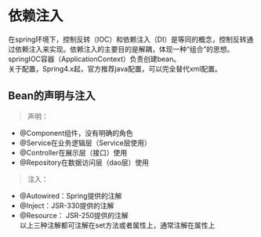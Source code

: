 # 依赖注入    
在spring环境下，控制反转（IOC）和依赖注入（DI）是等同的概念，控制反转通过依赖注入来实现。依赖注入的主要目的是解耦，体现一种“组合”的思想。
springIOC容器（ApplicationContext）负责创建bean。   
关于配置，Spring4.x起，官方推荐java配置，可以完全替代xml配置。    
## Bean的声明与注入    
> 声明：
- @Component组件，没有明确的角色
- @Service在业务逻辑层（Service层使用）
- @Controller在展示层（接口）使用
- @Repository在数据访问层（dao层）使用    
> 注入：  
- @Autowired：Spring提供的注解
- @Inject：JSR-330提供的注解
- @Resource： JSR-250提供的注解    
以上三种注解都可注解在set方法或者属性上，通常注解在属性上
